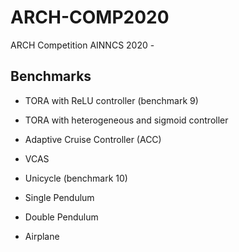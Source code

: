 # ARCH-COMP2020
ARCH Competition AINNCS 2020 - 

## Benchmarks

- TORA with ReLU controller (benchmark 9)

- TORA with heterogeneous and sigmoid controller

- Adaptive Cruise Controller (ACC)

- VCAS

- Unicycle (benchmark 10)

- Single Pendulum

- Double Pendulum

- Airplane
